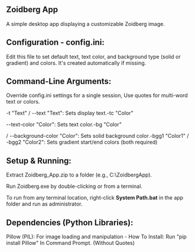 ## Zoidberg App
A simple desktop app displaying a customizable Zoidberg image. 

## Configuration - config.ini: 
 Edit this file to set default text, text color, and background type (solid or gradient) and colors. It's created automatically if missing. 

## Command-Line Arguments: 
Override config.ini settings for a single session, Use quotes for multi-word text or colors.


-t "Text" / --text "Text": Sets display text.-tc "Color"

 --text-color "Color": Sets text color.-bg "Color"

 / --background-color "Color": Sets solid background color.-bgg1 "Color1" / -bgg2 "Color2": Sets gradient start/end colors (both required)

## Setup & Running:
Extract Zoidberg_App.zip to a folder (e.g., C:\ZoidbergApp).

Run Zoidberg.exe by double-clicking or from a terminal.

To run from any terminal location, right-click **System Path.bat** in the app folder and run as administrator.

## Dependencies (Python Libraries):

Pillow (PIL): For image loading and manipulation - How To Install: Run "pip install Pillow" In Command Prompt. (Without Quotes)
